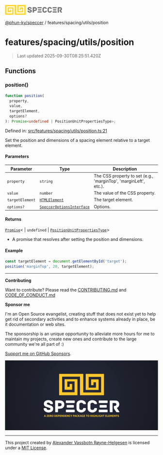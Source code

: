 <div><img alt="SPECCER logo" src="https://raw.githubusercontent.com/phun-ky/speccer/main/public/logo-speccer-horizontal-colored-package.svg?raw=true" style="max-height:32px;"/></div>

[@phun-ky/speccer](../../../README.md) / features/spacing/utils/position

# features/spacing/utils/position

> Last updated 2025-09-30T08:25:51.420Z

## Functions

### position()

```ts
function position(
  property,
  value,
  targetElement,
  options?
): Promise<undefined | PositionUnitPropertiesType>;
```

Defined in:
[src/features/spacing/utils/position.ts:21](https://github.com/phun-ky/speccer/blob/main/src/features/spacing/utils/position.ts#L21)

Set the position and dimensions of a spacing element relative to a target
element.

#### Parameters

| Parameter       | Type                                                                           | Description                                                      |
| --------------- | ------------------------------------------------------------------------------ | ---------------------------------------------------------------- |
| `property`      | `string`                                                                       | The CSS property to set (e.g., 'marginTop', 'marginLeft', etc.). |
| `value`         | `number`                                                                       | The value of the CSS property.                                   |
| `targetElement` | [`HTMLElement`](https://developer.mozilla.org/docs/Web/API/HTMLElement)        | The target element.                                              |
| `options?`      | [`SpeccerOptionsInterface`](../../../types/speccer.md#specceroptionsinterface) | Options.                                                         |

#### Returns

[`Promise`](https://developer.mozilla.org/docs/Web/JavaScript/Reference/Global_Objects/Promise)<
| `undefined` |
[`PositionUnitPropertiesType`](../../../types/position.md#positionunitpropertiestype)>

- A promise that resolves after setting the position and dimensions.

#### Example

```ts
const targetElement = document.getElementById('target');
position('marginTop', 20, targetElement);
```

---

**Contributing**

Want to contribute? Please read the
[CONTRIBUTING.md](https://github.com/phun-ky/speccer/blob/main/CONTRIBUTING.md)
and
[CODE_OF_CONDUCT.md](https://github.com/phun-ky/speccer/blob/main/CODE_OF_CONDUCT.md)

**Sponsor me**

I'm an Open Source evangelist, creating stuff that does not exist yet to help
get rid of secondary activities and to enhance systems already in place, be it
documentation or web sites.

The sponsorship is an unique opportunity to alleviate more hours for me to
maintain my projects, create new ones and contribute to the large community
we're all part of :)

[Support me on GitHub Sponsors](https://github.com/sponsors/phun-ky).

![Speccer banner, with logo and slogan: A zero dependency package to annotate or highlight elements](https://github.com/phun-ky/speccer/blob/main/public/speccer-banner.png?raw=true)

---

This project created by [Alexander Vassbotn Røyne-Helgesen](http://phun-ky.net)
is licensed under a [MIT License](https://choosealicense.com/licenses/mit/).
